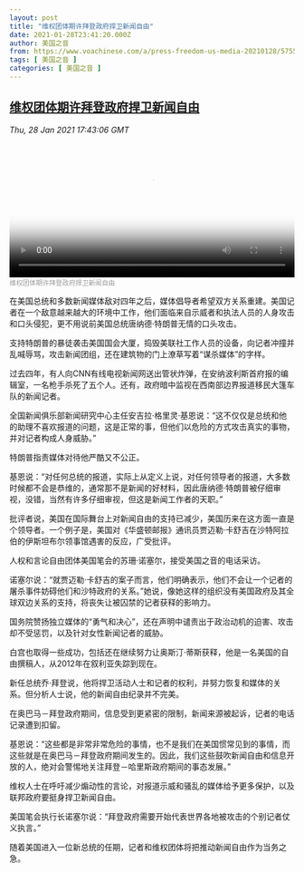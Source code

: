 ```yaml
---
layout: post
title: "维权团体期许拜登政府捍卫新闻自由"
date: 2021-01-28T23:41:20.000Z
author: 美国之音
from: https://www.voachinese.com/a/press-freedom-us-media-20210128/5755414.html
tags: [ 美国之音 ]
categories: [ 美国之音 ]
---
```

<!--1611877280000-->
[维权团体期许拜登政府捍卫新闻自由](https://www.voachinese.com/a/press-freedom-us-media-20210128/5755414.html)
------

<div>
<div><i>Thu, 28 Jan 2021 17:43:06 GMT</i></div><video poster="https://images.weserv.nl?url=gdb.voanews.com/5562cb98-785e-4308-a1e4-3edc80535639_tv_r1_s_w900.jpg" src="https://av.voanews.com/Videoroot/Pangeavideo/2021/01/5/55/5562cb98-785e-4308-a1e4-3edc80535639_240p.mp4" style="width:100%" controls></video><div><small style="color: #999;">维权团体期许拜登政府捍卫新闻自由</small></div><p>在美国总统和多数新闻媒体敌对四年之后，媒体倡导者希望双方关系重建。美国记者在一个敌意越来越大的环境中工作，他们面临来自示威者和执法人员的人身攻击和口头侵犯，更不用说前美国总统唐纳德·特朗普无情的口头攻击。</p><p>支持特朗普的暴徒袭击美国国会大厦，捣毁美联社工作人员的设备，向记者冲撞并乱喊辱骂，攻击新闻团组，还在建筑物的门上潦草写着“谋杀媒体”的字样。</p><p>过去四年，有人向CNN有线电视新闻网送出管状炸弹，在安纳波利斯首府报的编辑室，一名枪手杀死了五个人。还有，政府暗中监视在西南部边界报道移民大篷车队的新闻记者。</p><p>全国新闻俱乐部新闻研究中心主任安吉拉·格里灵·基恩说：“这不仅仅是总统和他的助理不喜欢报道的问题，这是正常的事，但他们以危险的方式攻击真实的事物，并对记者构成人身威胁。”</p><p>特朗普指责媒体对待他严酷又不公正。</p><p>基恩说：“对任何总统的报道，实际上从定义上说，对任何领导者的报道，大多数时候都不会是恭维的，通常那不是新闻的好材料，因此唐纳德·特朗普被仔细审视，没错，当然有许多仔细审视，但这是新闻工作者的天职。”</p><p>批评者说，美国在国际舞台上对新闻自由的支持已减少，美国历来在这方面一直是个领导者。一个例子是，美国对《华盛顿邮报》通讯员贾迈勒·卡舒吉在沙特阿拉伯的伊斯坦布尔领事馆遇害的反应，广受批评。</p><p>人权和言论自由团体美国笔会的苏珊·诺塞尔，接受美国之音的电话采访。</p><p>诺塞尔说：“就贾迈勒·卡舒吉的案子而言，他们明确表示，他们不会让一个记者的屠杀事件妨碍他们和沙特政府的关系。”她说，像她这样的组织没有美国政府及其全球双边关系的支持，将丧失让被囚禁的记者获释的影响力。</p><p>国务院赞扬独立媒体的“勇气和决心”，还在声明中谴责出于政治动机的迫害、攻击却不受惩罚，以及针对女性新闻记者的威胁。</p><p>白宫也取得一些成功，包括还在继续努力让奥斯汀·蒂斯获释，他是一名美国的自由撰稿人，从2012年在叙利亚失踪到现在。</p><p>新任总统乔·拜登说，他将捍卫活动人士和记者的权利，并努力恢复和媒体的关系。但分析人士说，他的新闻自由纪录并不完美。</p><p>在奥巴马－拜登政府期间，信息受到更紧密的限制，新闻来源被起诉，记者的电话记录遭到扣留。</p><p>基恩说：“这些都是非常非常危险的事情，也不是我们在美国惯常见到的事情，而这些就是在奥巴马－拜登政府期间发生的。因此，我们这些鼓吹新闻自由和信息开放的人，绝对会警惕地关注拜登－哈里斯政府期间的事态发展。”</p><p>维权人士在呼吁减少煽动性的言论，对报道示威和骚乱的媒体给予更多保护，以及联邦政府要挺身捍卫新闻自由。</p><p>美国笔会执行长诺塞尔说：“拜登政府需要开始代表世界各地被攻击的个别记者仗义执言。”</p><p>随着美国进入一位新总统的任期，记者和维权团体将把推动新闻自由作为当务之急。</p>
</div>

